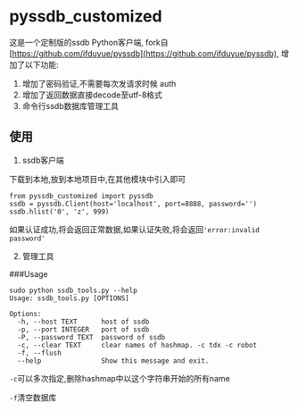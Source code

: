 pyssdb_customized
=================

这是一个定制版的ssdb Python客户端, fork自[https://github.com/ifduyue/pyssdb](https://github.com/ifduyue/pyssdb), 增加了以下功能:

1. 增加了密码验证,不需要每次发请求时候 auth
2. 增加了返回数据直接decode至utf-8格式
3. 命令行ssdb数据库管理工具

使用
---

1. ssdb客户端

下载到本地,放到本地项目中,在其他模块中引入即可

```
from pyssdb_customized import pyssdb
ssdb = pyssdb.Client(host='localhost', port=8888, password='')
ssdb.hlist('0', 'z', 999)
```

如果认证成功,将会返回正常数据,如果认证失败,将会返回`'error:invalid password'`

2. 管理工具

###Usage

```
sudo python ssdb_tools.py --help
Usage: ssdb_tools.py [OPTIONS]

Options:
  -h, --host TEXT      host of ssdb
  -p, --port INTEGER   port of ssdb
  -P, --password TEXT  password of ssdb
  -c, --clear TEXT     clear names of hashmap. -c tdx -c robot
  -f, --flush
  --help               Show this message and exit.
```

`-c`可以多次指定,删除hashmap中以这个字符串开始的所有name

`-f`清空数据库
